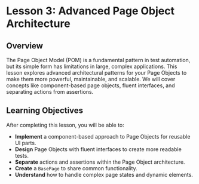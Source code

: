 # Lesson 3: Advanced Page Object Architecture

## Overview

The Page Object Model (POM) is a fundamental pattern in test automation, but its simple form has limitations in large, complex applications. This lesson explores advanced architectural patterns for your Page Objects to make them more powerful, maintainable, and scalable. We will cover concepts like component-based page objects, fluent interfaces, and separating actions from assertions.

## Learning Objectives

After completing this lesson, you will be able to:

- **Implement** a component-based approach to Page Objects for reusable UI parts.
- **Design** Page Objects with fluent interfaces to create more readable tests.
- **Separate** actions and assertions within the Page Object architecture.
- **Create** a `BasePage` to share common functionality.
- **Understand** how to handle complex page states and dynamic elements.